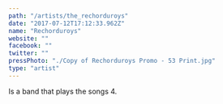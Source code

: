 ```yaml
---
path: "/artists/the_rechorduroys"
date: "2017-07-12T17:12:33.962Z"
name: "Rechorduroys"
website: ""
facebook: ""
twitter: ""
pressPhoto: "./Copy of Rechorduroys Promo - 53 Print.jpg"
type: "artist"
---
```


Is a band that plays the songs 4.